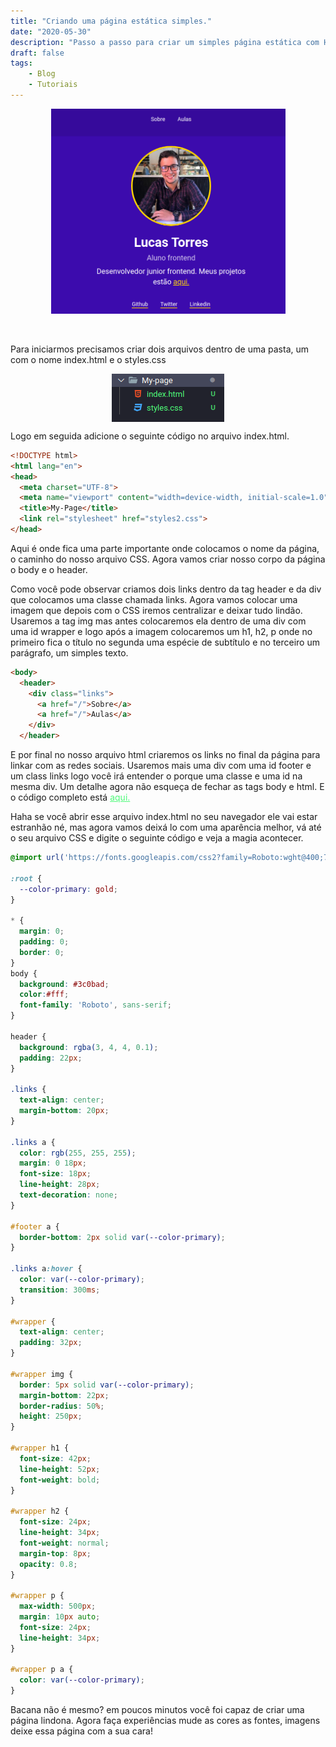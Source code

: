 ```yaml
---
title: "Criando uma página estática simples."
date: "2020-05-30"
description: "Passo a passo para criar um simples página estática com HTML e CSS"
draft: false
tags:
    - Blog
    - Tutoriais
---
```


<img style="display: block; margin: auto;" alt="photo" src="https://github.com/torresfelicio/my-blog/blob/master/assets/Criando-uma-p%C3%A1gina-est%C3%A1tica-simples.png?raw=true"  alt="Imagem da pagina criada pelos tutoriais" width="375px" height="328px"> 
<br/>
<br/>

Para iniciarmos precisamos criar dois arquivos dentro de uma pasta, um com o nome index.html e o styles.css 

<img style="display: block; margin: auto;" alt="photo" src="https://github.com/torresfelicio/my-blog/blob/master/assets/menu.png?raw=true"  alt="Diretorio"> 

Logo em seguida adicione o seguinte código no arquivo index.html.
```html
<!DOCTYPE html>
<html lang="en">
<head>
  <meta charset="UTF-8">
  <meta name="viewport" content="width=device-width, initial-scale=1.0">
  <title>My-Page</title>
  <link rel="stylesheet" href="styles2.css">
</head>
```

Aqui é onde fica uma parte importante onde colocamos o nome da página, o caminho do nosso arquivo CSS. Agora vamos criar nosso corpo da página o body e o header.


Como você pode observar criamos dois links dentro da tag header e da div que colocamos uma classe chamada links. Agora vamos colocar uma imagem que depois com o CSS iremos centralizar e deixar tudo lindão. Usaremos a tag img mas antes colocaremos ela dentro de uma div com uma id wrapper e logo após a imagem colocaremos um h1, h2, p onde no primeiro fica o título no segunda uma espécie de subtítulo e no terceiro um parágrafo, um simples texto.
```html
<body>
  <header>
    <div class="links">
      <a href="/">Sobre</a>
      <a href="/">Aulas</a>
    </div>
  </header>
```
E por final no nosso arquivo html criaremos os links no final da página para linkar com as redes sociais. Usaremos mais uma div com uma id footer e um class links logo você irá entender o porque uma classe e uma id na mesma div. Um detalhe agora não esqueça de fechar as tags body e html.
E o código completo está <a href="https://github.com/torresfelicio/learn_frontend/blob/master/HTML/LaunchBase/Fase%2002/Menu/index.html" target="_blank" style="color: #50FA7B">aqui. </a>

Haha se você abrir esse arquivo index.html no seu navegador ele vai estar estranhão né, mas agora vamos deixá lo com uma aparência melhor, vá até o seu arquivo CSS e digite o seguinte código e veja a magia acontecer.
```css
@import url('https://fonts.googleapis.com/css2?family=Roboto:wght@400;700&display=swap');

:root {
  --color-primary: gold;
}

* {
  margin: 0;
  padding: 0;
  border: 0;
}
body {
  background: #3c0bad;
  color:#fff;
  font-family: 'Roboto', sans-serif;
}

header {
  background: rgba(3, 4, 4, 0.1);
  padding: 22px;
}

.links {
  text-align: center;
  margin-bottom: 20px;
}

.links a {
  color: rgb(255, 255, 255);
  margin: 0 18px;
  font-size: 18px;
  line-height: 28px;
  text-decoration: none;
}

#footer a {
  border-bottom: 2px solid var(--color-primary);
}

.links a:hover {
  color: var(--color-primary);
  transition: 300ms;
}

#wrapper {
  text-align: center;
  padding: 32px;
}

#wrapper img {
  border: 5px solid var(--color-primary);
  margin-bottom: 22px;
  border-radius: 50%;
  height: 250px;
}

#wrapper h1 {
  font-size: 42px;
  line-height: 52px;
  font-weight: bold;
}

#wrapper h2 {
  font-size: 24px;
  line-height: 34px;
  font-weight: normal;
  margin-top: 8px;
  opacity: 0.8;
}

#wrapper p {
  max-width: 500px;
  margin: 10px auto;
  font-size: 24px;
  line-height: 34px;
}

#wrapper p a {
  color: var(--color-primary);
}
```
Bacana não é mesmo? em poucos minutos você foi capaz de criar uma página lindona. Agora faça experiências mude as cores as fontes, imagens deixe essa página com a sua cara!